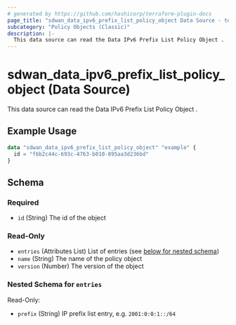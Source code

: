 ```yaml
---
# generated by https://github.com/hashicorp/terraform-plugin-docs
page_title: "sdwan_data_ipv6_prefix_list_policy_object Data Source - terraform-provider-sdwan"
subcategory: "Policy Objects (Classic)"
description: |-
  This data source can read the Data IPv6 Prefix List Policy Object .
---
```


# sdwan_data_ipv6_prefix_list_policy_object (Data Source)

This data source can read the Data IPv6 Prefix List Policy Object .

## Example Usage

```terraform
data "sdwan_data_ipv6_prefix_list_policy_object" "example" {
  id = "f6b2c44c-693c-4763-b010-895aa3d236bd"
}
```

<!-- schema generated by tfplugindocs -->
## Schema

### Required

- `id` (String) The id of the object

### Read-Only

- `entries` (Attributes List) List of entries (see [below for nested schema](#nestedatt--entries))
- `name` (String) The name of the policy object
- `version` (Number) The version of the object

<a id="nestedatt--entries"></a>
### Nested Schema for `entries`

Read-Only:

- `prefix` (String) IP prefix list entry, e.g. `2001:0:0:1::/64`
